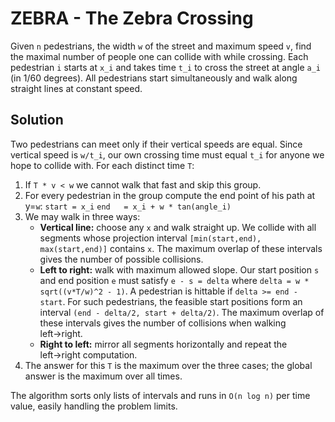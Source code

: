 # ZEBRA - The Zebra Crossing

Given `n` pedestrians, the width `w` of the street and maximum speed `v`,
find the maximal number of people one can collide with while crossing.
Each pedestrian `i` starts at `x_i` and takes time `t_i` to cross the street
at angle `a_i` (in 1/60 degrees). All pedestrians start simultaneously and
walk along straight lines at constant speed.

## Solution

Two pedestrians can meet only if their vertical speeds are equal.  Since
vertical speed is `w/t_i`, our own crossing time must equal `t_i` for anyone
we hope to collide with.  For each distinct time `T`:

1. If `T * v < w` we cannot walk that fast and skip this group.
2. For every pedestrian in the group compute the end point of his path at
y=`w`:
   `start = x_i`
   `end   = x_i + w * tan(angle_i)`
3. We may walk in three ways:
   * **Vertical line:** choose any `x` and walk straight up.  We collide with
     all segments whose projection interval `[min(start,end), max(start,end)]`
     contains `x`.  The maximum overlap of these intervals gives the number of
     possible collisions.
   * **Left to right:** walk with maximum allowed slope.  Our start position `s`
     and end position `e` must satisfy `e - s = delta` where
     `delta = w * sqrt((v*T/w)^2 - 1)`.  A pedestrian is hittable if
     `delta >= end - start`.  For such pedestrians, the feasible start positions
     form an interval `(end - delta/2, start + delta/2)`.  The maximum overlap of
     these intervals gives the number of collisions when walking left→right.
   * **Right to left:** mirror all segments horizontally and repeat the
     left→right computation.
4. The answer for this `T` is the maximum over the three cases; the global
   answer is the maximum over all times.

The algorithm sorts only lists of intervals and runs in `O(n log n)` per time
value, easily handling the problem limits.
